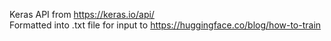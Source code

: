 Keras API from https://keras.io/api/ <br />
Formatted into .txt file for input to https://huggingface.co/blog/how-to-train
